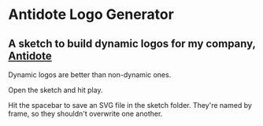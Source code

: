 # Antidote Logo Generator
## A sketch to build dynamic logos for my company, [Antidote](http://playistheantidote.com)

Dynamic logos are better than non-dynamic ones.

Open the sketch and hit play. 

Hit the spacebar to save an SVG file in the sketch folder. They're named by frame, so they shouldn't overwrite one another. 
